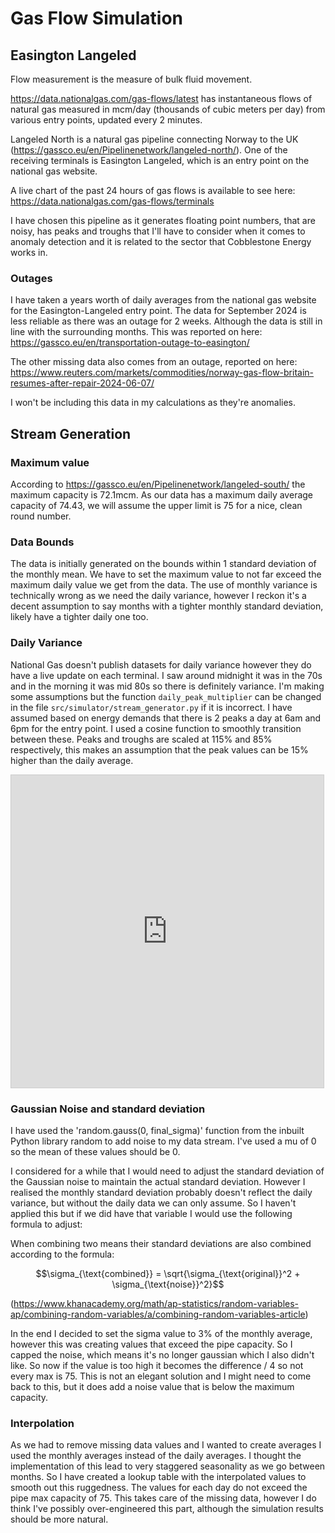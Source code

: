 # Gas Flow Simulation

## Easington Langeled

Flow measurement is the measure of bulk fluid movement.

https://data.nationalgas.com/gas-flows/latest
has instantaneous flows of natural gas measured in mcm/day
(thousands of cubic meters per day) from various entry points,
updated every 2 minutes.

Langeled North is a natural gas pipeline connecting Norway to
the UK (https://gassco.eu/en/Pipelinenetwork/langeled-north/).
One of the receiving terminals is Easington Langeled, which is 
an entry point on the national gas website.

A live chart of the past 24 hours of gas flows is available to
see here: https://data.nationalgas.com/gas-flows/terminals

I have chosen this pipeline as it generates floating point numbers,
that are noisy, has peaks and troughs that I'll have to consider
when it comes to anomaly detection and it is related to the sector
that Cobblestone Energy works in.

### Outages

I have taken a years worth of daily averages from the national gas website
for the Easington-Langeled entry point. The data for September 2024 is less
reliable as there was an outage for 2 weeks. Although the data is still in
line with the surrounding months. This was reported on here:
https://gassco.eu/en/transportation-outage-to-easington/

The other missing data also comes from an outage, reported on here:
https://www.reuters.com/markets/commodities/norway-gas-flow-britain-resumes-after-repair-2024-06-07/

I won't be including this data in my calculations as they're anomalies.

## Stream Generation

### Maximum value

According to https://gassco.eu/en/Pipelinenetwork/langeled-south/ the maximum capacity
is 72.1mcm. As our data has a maximum daily average capacity of 74.43, we will assume
the upper limit is 75 for a nice, clean round number.

### Data Bounds

The data is initially generated on the bounds within 1 standard deviation
of the monthly mean. We have to set the maximum value to not far exceed the maximum
daily value we get from the data. The use of monthly variance is technically wrong
as we need the daily variance, however I reckon it's a decent assumption to say 
months with a tighter monthly standard deviation, likely have a tighter daily
one too.

### Daily Variance

National Gas doesn't publish datasets for daily variance however they do have
a live update on each terminal. I saw around midnight it was in the 70s and in
the morning it was mid 80s so there is definitely variance. I'm making some
assumptions but the function `daily_peak_multiplier` can be changed in the file
`src/simulator/stream_generator.py` if it is incorrect. I have assumed based on
energy demands that there is 2 peaks a day at 6am and 6pm for the entry point.
I used a cosine function to smoothly transition between these. Peaks and troughs
are scaled at 115% and 85% respectively, this makes an assumption that the peak
values can be 15% higher than the daily average.

<iframe src="https://www.desmos.com/calculator/zasgloenaf?embed" width="500" height="500" style="border: 1px solid #ccc" frameborder=0></iframe>

### Gaussian Noise and standard deviation

I have used the 'random.gauss(0, final_sigma)' function from the inbuilt Python library random to add
noise to my data stream. I've used a mu of 0 so the mean of these values should be 0.

I considered for a while that I would need to adjust the standard deviation of the Gaussian noise
to maintain the actual standard deviation. However I realised the monthly standard deviation probably
doesn't reflect the daily variance, but without the daily data we can only assume. So I haven't
applied this but if we did have that variable I would use the following formula to adjust:

When combining two means their standard deviations are also combined according to the formula:

$$\sigma_{\text{combined}} = \sqrt{\sigma_{\text{original}}^2 + \sigma_{\text{noise}}^2}$$

(https://www.khanacademy.org/math/ap-statistics/random-variables-ap/combining-random-variables/a/combining-random-variables-article)

In the end I decided to set the sigma value to 3% of the monthly average, however this was
creating values that exceed the pipe capacity. So I capped the noise, which means it's no
longer gaussian which I also didn't like. So now if the value is too high it becomes the
difference / 4 so not every max is 75. This is not an elegant solution and I might need to
come back to this, but it does add a noise value that is below the maximum capacity.

### Interpolation

As we had to remove missing data values and I wanted to create averages I used the monthly
averages instead of the daily averages. I thought the implementation of this lead to very
staggered seasonality as we go between months. So I have created a lookup table with the
interpolated values to smooth out this ruggedness. The values for each day do not exceed 
the pipe max capacity of 75. This takes care of the missing data, however I do think I've
possibly over-engineered this part, although the simulation results should be more natural.
